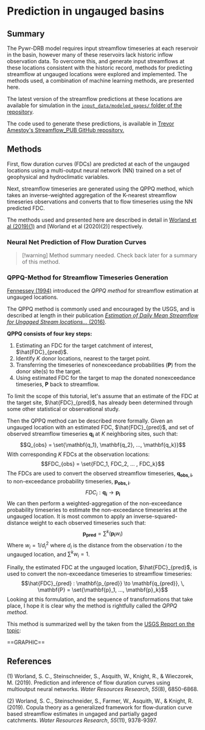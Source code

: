 # Prediction in ungauged basins

## Summary

The Pywr-DRB model requires input streamflow timeseries at each reservoir in the basin, however many of these reservoirs lack historic inflow observation data. To overcome this, and generate input streamflows at these locations consistent with the historic record, methods for predicting streamflow at ungauged locations were explored and implemented. The methods used, a combination of machine learning methods, are presented here.

The latest version of the streamflow predictions at these locations are available for simulation in the [`input_data/modeled_gages/` folder of the repository](https://github.com/ahamilton144/DRB_water_management/tree/master/input_data/modeled_gages).

The code used to generate these predictions, is available in [Trevor Amestoy's Streamflow_PUB GitHub repository.](https://github.com/TrevorJA/Streamflow_PUB)

## Methods

First, flow duration curves (FDCs) are predicted at each of the ungauged locations using a multi-output neural network (NN) trained on a set of geophysical and hydroclimatic variables.

Next, streamflow timeseries are generated using the QPPQ method, which takes an inverse-weighted aggregation of the K-nearest streamflow timeseries observations and converts that to flow timeseries using the NN predicted FDC.

The methods used and presented here are described in detail in [Worland et al (2019)(1)](https://agupubs.onlinelibrary.wiley.com/doi/full/10.1029/2018WR024463) and [Worland et al (2020)(2)] respectively.

### Neural Net Prediction of Flow Duration Curves

>[!warning] Method summary needed.
>Check back later for a summary of this method.

### QPPQ-Method for Streamflow Timeseries Generation

[Fennessey (1994)](https://scholar.google.com/citations?view_op=view_citation&hl=en&user=efFhgZ8AAAAJ&citation_for_view=efFhgZ8AAAAJ:zYLM7Y9cAGgC) introduced the *QPPQ method* for streamflow estimation at ungauged locations.

The QPPQ method is commonly used and encouraged by the USGS, and is described at length in their publication [*Estimation of Daily Mean Streamflow for Ungaged Stream locations...* (2016)](https://pubs.usgs.gov/sir/2015/5157/sir20155157.pdf).

**QPPQ consists of four key steps:**
1. Estimating an FDC for the target catchment of interest, $\hat{FDC}_{pred}$.
2. Identify $K$ donor locations, nearest to the target point.
3. Transferring the timeseries of nonexceedance probabilities ($\mathbf{P}$) from the donor site(s) to the target.
4. Using estimated FDC for the target to map the donated nonexceedance timeseries, $\mathbf{P}$ back to streamflow.

To limit the scope of this tutorial, let's assume that an estimate of the FDC at the target site, $\hat{FDC}_{pred}$, has already been determined through some other statistical or observational study.

Then the QPPQ method can be described more formally. Given an ungauged location with an estimated FDC, $\hat{FDC}_{pred}$, and set of observed streamflow timeseries $\mathbf{q_i}$ at $K$ neighboring sites, such that:
$$Q_{obs} = \set{\mathbf{q_1}, \mathbf{q_2}, ..., \mathbf{q_k}}$$
With corresponding $K$ FDCs at the observation locations:
$$FDC_{obs} = \set{FDC_1, FDC_2, ... , FDC_k}$$
The FDCs are used to convert the observed streamflow timeseries, $\mathbf{q_{obs, i}}$, to non-exceedance probability timeseries, $\mathbf{p_{obs, i}}$.
$$FDC_i : \mathbf{q_{i}} \to \mathbf{p_i}$$
We can then perform a weighted-aggregation of the non-exceedance probability timeseries to estimate the non-exceedance timeseries at the ungauged location. It is most common to apply an inverse-squared-distance weight to each observed timeseries such that:$$\mathbf{p_{pred}} = \sum^k (\mathbf{p_i}w_i)$$ Where $w_i = 1 / d_i^2$ where $d_i$ is the distance from the observation $i$ to the ungauged location, and $\sum^k w_i = 1$.

Finally, the estimated FDC at the ungauged location, $\hat{FDC}_{pred}$, is used to convert the non-exceedance timeseries to streamflow timeseries:
$$\hat{FDC}_{pred} : \mathbf{p_{pred}} \to \mathbf{q_{pred}}, \, \mathbf{P} = \set{\mathbf{p}_1, ..., \mathbf{p}_k}$$
Looking at this formulation, and the sequence of transformations that take place, I hope it is clear why the method is rightfully called the *QPPQ method*.

This method is summarized well by the taken from the [USGS Report on the topic](https://pubs.usgs.gov/sir/2015/5157/sir20155157.pdf):

==GRAPHIC==


## References

(1) Worland, S. C., Steinschneider, S., Asquith, W., Knight, R., & Wieczorek, M. (2019). Prediction and inference of flow duration curves using multioutput neural networks. _Water Resources Research_, _55_(8), 6850-6868.

(2) Worland, S. C., Steinschneider, S., Farmer, W., Asquith, W., & Knight, R. (2019). Copula theory as a generalized framework for flow‐duration curve based streamflow estimates in ungaged and partially gaged catchments. _Water Resources Research_, _55_(11), 9378-9397.
